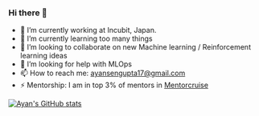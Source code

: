 ### Hi there 👋


- 🔭 I’m currently working at Incubit, Japan.
- 🌱 I’m currently learning too many things
- 👯 I’m looking to collaborate on new Machine learning / Reinforcement learning ideas
- 🤔 I’m looking for help with MLOps
- 📫 How to reach me: ayansengupta17@gmail.com
- ⚡ Mentorship: I am in top 3% of mentors in [Mentorcruise](https://mentorcruise.com/mentor/ayansengupta/)

[![Ayan's GitHub stats](https://github-readme-stats.vercel.app/api?username=ayansengupta17show_icons=true&theme=radical)](https://github.com/ayansengupta17/github-readme-stats)
